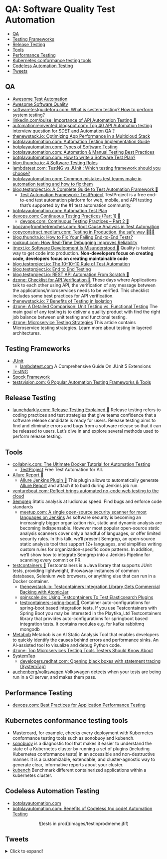 # QA: Software Quality Test Automation
- [QA](#qa)
- [Testing Frameworks](#testing-frameworks)
- [Release Testing](#release-testing)
- [Tools](#tools)
- [Performance Testing](#performance-testing)
- [Kubernetes conformance testing tools](#kubernetes-conformance-testing-tools)
- [Codeless Automation Testing](#codeless-automation-testing)
- [Tweets](#tweets)

## QA
* [Awesome Test Automation](https://github.com/atinfo/awesome-test-automation)
* [Awesome Software Quality](https://github.com/ligurio/awesome-software-quality)
* [softwaretestguideforu.com: What is system testing? How to perform system testing?](https://www.softwaretestguideforu.com/2020/06/what-is-system-testinghow-to-perform.html)
* [linkedin.com/pulse: Importance of API Automation Testing 🌟](https://www.linkedin.com/pulse/importance-api-automation-testing-manish-saini/)
* [automationreinvented.blogspot.com: Top 40 API Automation testing interview question for SDET and Automation QA ?](https://automationreinvented.blogspot.com/2021/03/top-40-api-testing-interview-question.html)
* [thenewstack.io: Optimizing App Performance in a Multicloud Stack](https://thenewstack.io/optimizing-app-performance-in-a-multicloud-stack/)
* [botplayautomation.com: Automation Testing Implementation Guide](https://www.botplayautomation.com/post/what-is-automation-testing-the-need-for-automation-testing-automation-testing-implementation-guide)
* [botplayautomation.com: Types of Software Testing](https://www.botplayautomation.com/post/types-of-software-testing)
* [botplayautomation.com: Automation & Manual Testing Best Practices](https://www.botplayautomation.com/post/best-practices-to-follow-in-software-testing-manual-and-automation-testing)
* [botplayautomation.com: How to write a Software Test Plan?](https://www.botplayautomation.com/post/how-to-write-a-test-plan)
* [blog.thundra.io: 4 Software Testing Roles](https://blog.thundra.io/4-software-testing-roles)
* [lambdatest.com: TestNG vs JUnit : Which testing framework should you choose?](https://www.lambdatest.com/blog/testng-vs-junit-which-testing-framework-should-you-choose/)
* [botplayautomation.com: Common mistakes test teams make in automation testing and how to fix them](https://www.botplayautomation.com/post/common-mistakes-test-teams-make-in-automation-testing-and-how-to-fix-them)
* [blog.testproject.io: A Complete Guide to Test Automation Framework 🌟](https://blog.testproject.io/2021/06/17/a-complete-guide-to-test-automation-framework/) 
    * [Test Automation Framework: TestProject](https://testproject.io/) TestProject is a free end-to-end test automation platform for web, mobile, and API testing that’s supported by
the #1 test automation community.
* [botplayautomation.com: Automation Test Plan](https://www.botplayautomation.com/post/automation-test-plan)
* [devops.com: Continuous Testing Practices (Part 1) 🌟](https://devops.com/continuous-testing-practices-part-1/)
    * [devops.com: Continuous Testing Practices – Part 2 🌟](https://devops.com/continuous-testing-practices-part-2/)
* [boozangfromthetrenches.com: Root Cause Analysis in Test Automation](https://boozangfromthetrenches.com/root-cause-analysis-in-test-automation/9)
* [copyconstruct.medium.com: Testing in Production, the safe way 🌟🌟🌟](https://copyconstruct.medium.com/testing-in-production-the-safe-way-18ca102d0ef1)
* [blog.thundra.io: How to Fix Your Failing End-to-End Tests?](https://blog.thundra.io/how-to-fix-your-failing-end-to-end-tests)
* [rookout.com: How Real-Time Debugging Improves Reliability](https://www.rookout.com/blog/how-real-time-debugging-improves-reliability)
* [itnext.io: Software Development Is Misunderstood 🌟](https://itnext.io/software-development-is-misunderstood-quality-is-fastest-way-to-get-code-into-production-f1f5a0792c69) Quality is fastest way to get code into production. **Non-developers focus on creating code, developers focus on creating maintainable code**
* [blog.testproject.io: The 10–10–10 Rule of Test Automation](https://blog.testproject.io/2021/07/21/the-10-10-10-rule-of-test-automation/)
* [blog.testproject.io: End to End Testing](https://blog.testproject.io/2021/07/22/end-to-end-testing/)
* [blog.testproject.io: REST API Automation From Scratch 🌟](https://blog.testproject.io/2021/07/28/rest-api-automation-from-scratch/)
* [dzone: Checklist for API Verification 🌟](https://dzone.com/articles/checklist-for-api-verification) These days where Applications talk to each other using API, the verification of any message between the applications/microservices needs to be verified. This checklist includes some best practices for API verification.
* [thenewstack.io: 7 Benefits of Testing in Isolation](https://thenewstack.io/7-benefits-of-testing-in-isolation/)
* [dzone: A Detailed Comparison: Unit Testing vs. Functional Testing](https://dzone.com/articles/detailed-comparison-unit-testing-vs-functional-testing) The main goal of any testing is to deliver a quality product with find the right job balance between unit testing and functional testing.
* [dzone: Microservice Testing Strategies](https://dzone.com/articles/microservice-testing-strategies) This article contains Microservice testing strategies. Learn more about testing in layered architectures.

## Testing Frameworks
* [JUnit](https://junit.org)
    * [lambdatest.com](https://www.lambdatest.com/blog/junit5-extensions/) A Comprehensive Guide On JUnit 5 Extensions 
* [TestNG](https://testng.org)
* [Spock Framework](https://spockframework.org)
* [testsvision.com: 6 Popular Automation Testing Frameworks & Tools](https://testsvision.com/6-popular-automation-testing-frameworks-tools/)

## Release Testing
- [launchdarkly.com: Release Testing Explained 🌟](https://launchdarkly.com/blog/get-a-detailed-explanation-of-release-testing-several/) Release testing refers to coding practices and test strategies that give teams confidence that a software release candidate is ready for users. Release testing aims to find and eliminate errors and bugs from a software release so that it can be released to users. Let’s dive in and explore several methods used to perform release testing.

## Tools
* [collabnix.com: The Ultimate Docker Tutorial for Automation Testing](https://collabnix.com/the-ultimate-docker-tutorial-for-automation-testing/)
    * [TestProject](https://testproject.io/) Free Test Automation for All.
* [Allure Report 🌟](https://github.com/allure-framework/allure2)
    * [Allure Jenkins Plugin 🌟](https://plugins.jenkins.io/allure-jenkins-plugin/) This plugin allows to automatically generate [Allure Report](http://allure.qatools.ru/) and attach it to build during Jenkins job run.
* [venturebeat.com: Reflect brings automated no-code web testing to the cloud](https://venturebeat.com/2021/01/22/reflect-brings-automated-no-code-web-testing-to-the-cloud/)
* [Semgrep](https://semgrep.dev/) Static analysis at ludicrous speed. Find bugs and enforce code standards
    * [meetup.com: A single open-source security scanner for most languages on Jenkins](https://www.meetup.com/es/Jenkins-online-meetup/events/276135789/) As software security is becoming an increasingly bigger organization risk, static and dynamic analysis are becoming indispensable. However most popular open-source static analysis scanners cover only a handful of languages, or offer limited security rules. In this talk, we’ll present Semgrep, an open-source static analysis tool that support 12+ languages, and simplifies writing custom rules for organization-specific code patterns. In addition, we’ll show how to integrate Semgrep into a Jenkins Pipeline for scanning every commit or PR.
* [testcontainers 🌟](https://github.com/testcontainers) Testcontainers is a Java library that supports JUnit tests, providing lightweight, throwaway instances of common databases, Selenium web browsers, or anything else that can run in a Docker container.
    * [thenewstack.io: Testcontainers Integration Library Gets Commercial Backing with AtomicJar](https://thenewstack.io/testcontainers-integration-library-gets-commercial-backing-with-atomicjar/)
    * [spinscale.de: Using Testcontainers To Test Elasticsearch Plugins](https://spinscale.de/posts/2021-08-25-using-testcontainers-to-test-elasticsearch-plugins.html)
    * [testcontainers-spring-boot 🌟](https://github.com/Playtika/testcontainers-spring-boot) Container auto-configurations for spring-boot based integration tests. If you use Testcontainers with Spring Boot you may be interested in the Playtika_Ltd Testcontainers library that provides auto-configurations for springboot based integration tests. It contains modules e.g. for kafka rabbitmq mongodb
* [Metabob](https://www.metabob.com/) Metabob is an AI Static Analysis Tool that enables developers to quickly identify the causes behind errors and performance sinks. An AI-assisted tool to visualize and debug Python code.
* [dzone: Top Microservices Testing Tools Testers Should Know About](https://dzone.com/articles/top-microservices-testing-tools-testers-should-kno)
* [SystemTap](https://sourceware.org/systemtap/)
    * [developers.redhat.com: Opening black boxes with statement tracing (SystemTap)](https://developers.redhat.com/articles/2021/08/04/opening-black-boxes-statement-tracing)
* [auchenberg/volkswagen](https://github.com/auchenberg/volkswagen) Volkswagen detects when your tests are being run in a CI server, and makes them pass.
## Performance Testing
- [devops.com: Best Practices for Application Performance Testing](https://devops.com/best-practices-for-application-performance-testing/)

## Kubernetes conformance testing tools
- Mastercard, for example, checks every deployment with Kubernetes conformance testing tools such as sonobuoy and kubench.
- [sonobuoy](https://github.com/vmware-tanzu/sonobuoy) is a diagnostic tool that makes it easier to understand the state of a Kubernetes cluster by running a set of plugins (including Kubernetes conformance tests) in an accessible and non-destructive manner. It is a customizable, extendable, and cluster-agnostic way to generate clear, informative reports about your cluster.
- [kubench](https://github.com/vincentserpoul/kubench) Benchmark different containerized applications within a kubernetes cluster.

## Codeless Automation Testing
- [botplayautomation.com](https://www.botplayautomation.com/)
- [botplayautomation.com: Benefits of Codeless (no code) Automation Testing](https://www.botplayautomation.com/post/benefits-of-codeless-automation-testing)

<center>
![tests in prod](images/testinprodmeme.jfif)
</center>

## Tweets
<details>
  <summary>Click to expand!</summary>

<center>
<blockquote class="twitter-tweet"><p lang="en" dir="ltr">If your code has no tests, then:<br><br>- it is not clean<br>- it is not complete<br>- it is not correct<br>- it is not documented<br>- it is not verified<br>- it is not working<br><br>And most importantly: It is not quality.</p>&mdash; Daniel Moka⚡ (@dmokafa) <a href="https://twitter.com/dmokafa/status/1365995255322001409?ref_src=twsrc%5Etfw">February 28, 2021</a></blockquote> <script async src="https://platform.twitter.com/widgets.js" charset="utf-8"></script>

<blockquote class="twitter-tweet"><p lang="en" dir="ltr">The term &quot;legacy&quot; is not about time or author. It is about quality.</p>&mdash; Mario Cervera (@macerub) <a href="https://twitter.com/macerub/status/1441072867974725636?ref_src=twsrc%5Etfw">September 23, 2021</a></blockquote> <script async src="https://platform.twitter.com/widgets.js" charset="utf-8"></script>
</center>
</details>